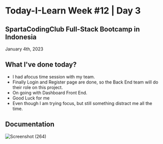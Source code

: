 # Today-I-Learn Week #12 | Day 3
## SpartaCodingClub Full-Stack Bootcamp in Indonesia
January 4th, 2023

## What I've done today?

  - I had afocus time session with my team.
  - Finally Login and Register page are done, so the Back End team will do their role on this project.
  - On going with Dashboard Front End.
  - Good Luck for me
  - Even though I am trying focus, but still something distract me all the time.

## Documentation
  
  ![Screenshot (264)](https://user-images.githubusercontent.com/62550785/210242569-151ab1d3-479b-44a0-9356-76efe2dcb903.png)
